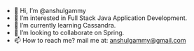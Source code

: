 - 👋 Hi, I’m @anshulgammy
- 👀 I’m interested in Full Stack Java Application Development.
- 🌱 I’m currently learning Cassandra.
- 💞️ I’m looking to collaborate on Spring.
- 📫 How to reach me? mail me at: anshulgammy@gmail.com

<!---
anshulgammy/anshulgammy is a ✨ special ✨ repository because its `README.md` (this file) appears on your GitHub profile.
You can click the Preview link to take a look at your changes.
--->
